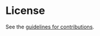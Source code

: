 # License

See the
[guidelines for contributions](https://github.com/BasilGuo/fcbgp-framework/blob/main/CONTRIBUTING.md).
